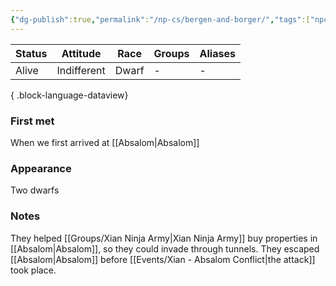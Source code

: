 ```yaml
---
{"dg-publish":true,"permalink":"/np-cs/bergen-and-borger/","tags":["npc"],"dgShowBacklinks":true,"dgShowLocalGraph":true,"noteIcon":"npc","created":"2024-01-06T13:02:26.761+01:00","updated":"2024-01-18T22:33:30.019+01:00"}
---
```


| Status | Attitude    | Race  | Groups | Aliases |
| ------ | ----------- | ----- | ------ | ------- |
| Alive  | Indifferent | Dwarf | \-     | \-      |

{ .block-language-dataview}
### First met
When we first arrived at [[Absalom\|Absalom]]
### Appearance
Two dwarfs
### Notes
They helped [[Groups/Xian Ninja Army\|Xian Ninja Army]] buy properties in [[Absalom\|Absalom]], so they could invade through tunnels. They escaped [[Absalom\|Absalom]] before [[Events/Xian - Absalom Conflict\|the attack]]  took place.